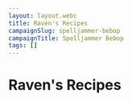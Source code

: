 ```yaml
---
layout: layout.webc
title: Raven's Recipes
campaignSlug: spelljammer-bebop
campaignTitle: Spelljammer Bebop
tags: []
---
```

# Raven's Recipes
